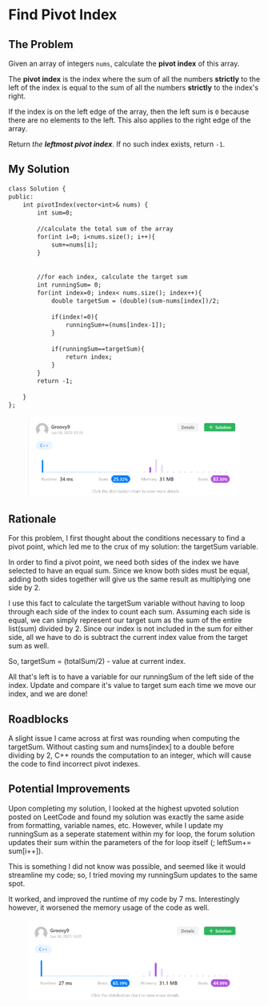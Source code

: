 # Find Pivot Index

## The Problem

Given an array of integers `nums`, calculate the **pivot index** of this array.

The **pivot index** is the index where the sum of all the numbers **strictly** to the left of the index is equal to the sum of all the numbers **strictly** to the index's right.

If the index is on the left edge of the array, then the left sum is `0` because there are no elements to the left. This also applies to the right edge of the array.

Return _the **leftmost pivot index**_. If no such index exists, return `-1`.

## My Solution

```
class Solution {
public:
    int pivotIndex(vector<int>& nums) {
        int sum=0;

        //calculate the total sum of the array
        for(int i=0; i<nums.size(); i++){
            sum+=nums[i];
        }


        //for each index, calculate the target sum
        int runningSum= 0;
        for(int index=0; index< nums.size(); index++){
            double targetSum = (double)(sum-nums[index])/2;
            
            if(index!=0){
                runningSum+=(nums[index-1]);
            }

            if(runningSum==targetSum){
                return index;
            }
        }
        return -1;
        
    }
};
```

<figure><img src="../../.gitbook/assets/Screenshot 2023-06-26 152047.png" alt=""><figcaption></figcaption></figure>

## Rationale

For this problem, I first thought about the conditions necessary to find a pivot point, which led me to the crux of my solution: the targetSum variable.&#x20;

In order to find a pivot point, we need both sides of the index we have selected to have an equal sum. Since we know both sides  must be equal, adding both sides together will give us the same result as multiplying one side by 2.&#x20;

I use this fact to calculate the targetSum variable without having to loop through each side of the index to count each sum. Assuming each side is equal, we can simply represent our target sum as the sum of the entire list(sum) divided by 2. Since our index is not included in the sum for either side, all we have to do is subtract the current index value from the target sum as well.

So, targetSum = (totalSum/2) - value at current index.&#x20;

All that's left is to have a variable for our runningSum of the left side of the index. Update and compare it's value to target sum each time we move our index, and we are done!

## Roadblocks&#x20;

A slight issue I came across at first was rounding when computing the targetSum. Without casting sum and nums\[index] to a double before dividing by 2, C++ rounds the computation to an integer, which will cause the code to find incorrect pivot indexes.&#x20;

## Potential Improvements

Upon completing my solution, I looked at the highest upvoted solution posted on LeetCode and found my solution was exactly the same aside from formatting, variable names, etc. However, while I update my runningSum as a seperate statement within my for loop, the forum solution updates their sum within the parameters of the for loop itself (; leftSum+= sum\[i++]).

This is something I did not know was possible, and seemed like it would streamline my code; so, I tried moving my runningSum updates to the same spot.&#x20;

It worked, and improved the runtime of my code by 7 ms. Interestingly however, it worsened the memory usage of the code as well.

<figure><img src="../../.gitbook/assets/Screenshot 2023-06-26 160705.png" alt=""><figcaption></figcaption></figure>
